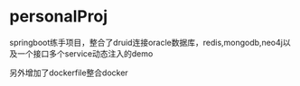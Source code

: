 # personalProj

springboot练手项目，整合了druid连接oracle数据库，redis,mongodb,neo4j以及一个接口多个service动态注入的demo

另外增加了dockerfile整合docker
